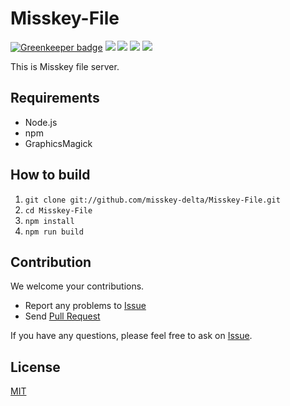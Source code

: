 # Misskey-File

[![Greenkeeper badge](https://badges.greenkeeper.io/misskey-delta/misskey-file.svg)](https://greenkeeper.io/)
[![][travis-badge]][travis-link]
[![][david-badge]][david-link]
[![][david-dev-badge]][david-dev-link]
[![][mit-badge]][mit]

This is Misskey file server.

## Requirements
- Node.js
- npm
- GraphicsMagick

## How to build
1. `git clone git://github.com/misskey-delta/Misskey-File.git`
2. `cd Misskey-File`
3. `npm install`
4. `npm run build`

## Contribution
We welcome your contributions.

* Report any problems to [Issue](https://github.com/misskey-delta/Misskey-File/issues)
* Send [Pull Request](https://github.com/misskey-delta/Misskey-File/pulls)

If you have any questions, please feel free to ask on [Issue](https://github.com/misskey-delta/Misskey-File/issues).

## License
[MIT](LICENSE)

[mit]:             http://opensource.org/licenses/MIT
[mit-badge]:       https://img.shields.io/badge/license-MIT-444444.svg?style=flat-square
[travis-link]:     https://travis-ci.org/misskey-delta/Misskey-File
[travis-badge]:    http://img.shields.io/travis/misskey-delta/Misskey-File.svg?style=flat-square
[david-link]:      https://david-dm.org/misskey-delta/Misskey-File
[david-badge]:     https://img.shields.io/david/misskey-delta/Misskey-File.svg?style=flat-square
[david-dev-link]:  https://david-dm.org/misskey-delta/Misskey-File#info=devDependencies&view=table
[david-dev-badge]: https://img.shields.io/david/dev/misskey-delta/Misskey-File.svg?style=flat-square
